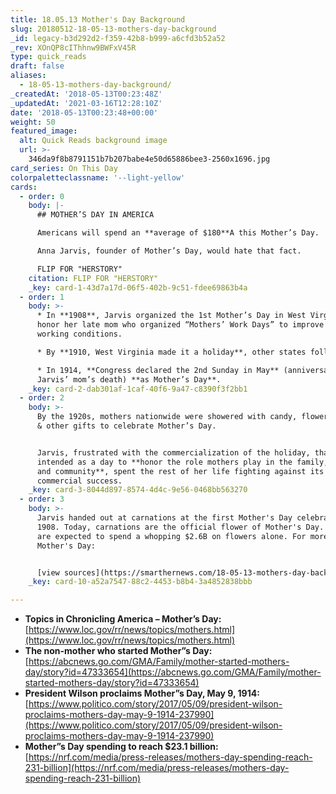 ```yaml
---
title: 18.05.13 Mother's Day Background
slug: 20180512-18-05-13-mothers-day-background
_id: legacy-b3d292d2-f359-42b8-b999-a6cfd3b52a52
_rev: XOnQP8cIThhnw9BWFxV45R
type: quick_reads
draft: false
aliases:
  - 18-05-13-mothers-day-background/
_createdAt: '2018-05-13T00:23:48Z'
_updatedAt: '2021-03-16T12:28:10Z'
date: '2018-05-13T00:23:48+00:00'
weight: 50
featured_image:
  alt: Quick Reads background image
  url: >-
    346da9f8b8791151b7b207babe4e50d65886bee3-2560x1696.jpg
card_series: On This Day
colorpaletteclassname: '--light-yellow'
cards:
  - order: 0
    body: |-
      ## MOTHER’S DAY IN AMERICA

      Americans will spend an **average of $180**A this Mother’s Day.

      Anna Jarvis, founder of Mother’s Day, would hate that fact.

      FLIP FOR "HERSTORY"
    citation: FLIP FOR "HERSTORY"
    _key: card-1-43d7a17d-06f5-402b-9c51-fdee69863b4a
  - order: 1
    body: >-
      * In **1908**, Jarvis organized the 1st Mother’s Day in West Virginia to
      honor her late mom who organized “Mothers’ Work Days” to improve women’s
      working conditions.

      * By **1910, West Virginia made it a holiday**, other states followed.

      * In 1914, **Congress declared the 2nd Sunday in May** (anniversary of
      Jarvis’ mom’s death) **as Mother’s Day**.
    _key: card-2-dab301af-1caf-40f6-9a47-c8390f3f2bb1
  - order: 2
    body: >-
      By the 1920s, mothers nationwide were showered with candy, flowers, cards,
      & other gifts to celebrate Mother’s Day.


      Jarvis, frustrated with the commercialization of the holiday, that she
      intended as a day to **honor the role mothers play in the family, church,
      and community**, spent the rest of her life fighting against its
      commercial success.
    _key: card-3-8044d897-8574-4d4c-9e56-0468bb563270
  - order: 3
    body: >-
      Jarvis handed out at carnations at the first Mother's Day celebration in
      1908. Today, carnations are the official flower of Mother's Day. Americans
      are expected to spend a whopping $2.6B on flowers alone. For more on
      Mother's Day:


      [view sources](https://smarthernews.com/18-05-13-mothers-day-background/)
    _key: card-10-a52a7547-88c2-4453-b8b4-3a4852838bbb

---
```

* **Topics in Chronicling America – Mother’s Day:** [https://www.loc.gov/rr/news/topics/mothers.html](https://www.loc.gov/rr/news/topics/mothers.html)
* **The non-mother who started Mother”s Day:** [https://abcnews.go.com/GMA/Family/mother-started-mothers-day/story?id=47333654](https://abcnews.go.com/GMA/Family/mother-started-mothers-day/story?id=47333654)
* **President Wilson proclaims Mother”s Day, May 9, 1914:** [https://www.politico.com/story/2017/05/09/president-wilson-proclaims-mothers-day-may-9-1914-237990](https://www.politico.com/story/2017/05/09/president-wilson-proclaims-mothers-day-may-9-1914-237990)
* **Mother”s Day spending to reach $23.1 billion:** [https://nrf.com/media/press-releases/mothers-day-spending-reach-231-billion](https://nrf.com/media/press-releases/mothers-day-spending-reach-231-billion)